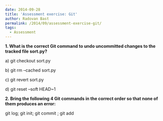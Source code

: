 ```yaml
---
date: 2014-09-28
title: 'Assessment exercise: Git'
author: Radovan Bast
permalink: /2014/09/assessment-exercise-git/
tags:
  - Assessment
---
```

**1. What is the correct Git command to undo uncommitted changes to the tracked file sort.py?**

a) git checkout sort.py

b) git rm &#8211;cached sort.py

c) git revert sort.py

d) git reset &#8211;soft HEAD~1

**2. Bring the following 4 Git commands in the correct order so that none of them produces an error:**

git log; git init; git commit <file>; git add <file>
